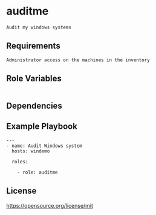 auditme
=========
```
Audit my windows systems
```
Requirements
------------
```
Administrator access on the machines in the inventory
```
Role Variables
--------------
```
```
Dependencies
------------

Example Playbook
----------------
```
---
- name: Audit Windows system
  hosts: windemo

  roles:

    - role: auditme
```
License
-------

https://opensource.org/license/mit
